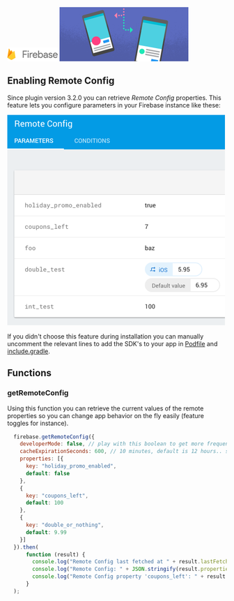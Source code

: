 <img src="images/firebase-logo.png" width="116px" height="32px" alt="Firebase"/>

<img src="images/features/config.png" width="296px" height="124px" alt="Config"/>

## Enabling Remote Config
Since plugin version 3.2.0 you can retrieve _Remote Config_ properties.
This feature lets you configure parameters in your Firebase instance like these:

<img src="images/remote-config.png" width="500px" height="482px" alt="Remote Config"/>

If you didn't choose this feature during installation you can manually uncomment
the relevant lines to add the SDK's to your app in
[Podfile](../platforms/ios/Podfile) and [include.gradle](../platforms/android/include.gradle).

## Functions

### getRemoteConfig
Using this function you can retrieve the current values of the remote properties so you can change app behavior on the fly easily (feature toggles for instance).

```js
  firebase.getRemoteConfig({
    developerMode: false, // play with this boolean to get more frequent updates during development
    cacheExpirationSeconds: 600, // 10 minutes, default is 12 hours.. set to a lower value during dev
    properties: [{
      key: "holiday_promo_enabled",
      default: false
    },
    {
      key: "coupons_left",
      default: 100
    },
    {
      key: "double_or_nothing",
      default: 9.99
    }]
  }).then(
      function (result) {
        console.log("Remote Config last fetched at " + result.lastFetch);
        console.log("Remote Config: " + JSON.stringify(result.properties));
        console.log("Remote Config property 'coupons_left': " + result.properties.coupons_left);
      }
  );
```
